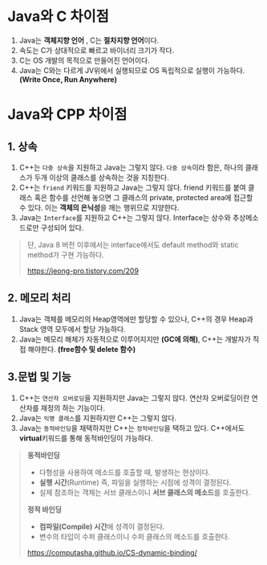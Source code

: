 # Java와 C 차이점

1. Java는 **객체지향 언어** , C는 **절차지향 언어**이다.
2. 속도는 C가 상대적으로 빠르고 바이너리 크기가 작다.
3. C는 OS 개발의 목적으로 만들어진 언어이다.
4. Java는 C와는 다르게 JV위에서 실행되므로 OS 독립적으로 실행이 가능하다. **(Write Once, Run Anywhere)**

# Java와 CPP 차이점

## 1. 상속
1. C++는 `다중 상속`을 지원하고 Java는 그렇지 않다. `다중 상속`이라 함은, 하나의 클래스가 두개 이상의 클래스를 상속하는 것을 지칭한다.
2. C++는 `friend` 키워드를 지원하고 Java는 그렇지 않다. friend 키워드를 붙여 클래스 혹은 함수를 선언해 놓으면 그 클래스의 private, protected area에 접근할 수 있다. 이는 **객체의 은닉성**을 깨는 행위므로 지양한다.
3. Java는 `Interface`를 지원하고 C++는 그렇지 않다. Interface는 상수와 추상메소드로만 구성되어 있다.


> 단, Java 8 버전 이후에서는 interface에서도 default method와 static method가 구현 가능하다.
> 
> https://jeong-pro.tistory.com/209


## 2. 메모리 처리
1. Java는 객체를 메모리의 Heap영역에만 할당할 수 있으나, C++의 경우 Heap과 Stack 영역 모두에서 할당 가능하다.
2. Java는 메모리 해체가 자동적으로 이루어지지만 **(GC에 의해)**, C++는 개발자가 직접 해야한다. **(free함수 및 delete 함수)**


## 3.문법 및 기능
1. C++는 `연산자 오버로딩`을 지원하지만 Java는 그렇지 않다. 연산자 오버로딩이란 연산자를 재정의 하는 기능이다.
2. Java는 `익명 클래스`를 지원하지만 C++는 그렇지 않다.
3. Java는 `동적바인딩`을 채택하지만 C++는 `정적바인딩`을 택하고 있다. C++에서도 **virtual**키워드를 통해 동적바인딩이 가능하다.


> **동적바인딩** 
> 
> * 다형성을 사용하여 메소드를 호출할 때, 발생하는 현상이다.
> * **실행 시간**(Runtime) 즉, 파일을 실행하는 시점에 성격이 결정된다.
> * 실제 참조하는 객체는 서브 클래스이니 **서브 클래스의 메소드**를 호출한다.
> 
> **정적 바인딩**
> 
> * **컴파일(Compile) 시간**에 성격이 결정된다.
> * 변수의 타입이 수퍼 클래스이니 수퍼 클래스의 메소드를 호출한다.
> 
> https://computasha.github.io/CS-dynamic-binding/


